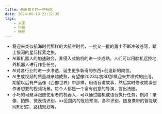 ```yaml
---
title: 未来相关的一些畅想
date: 2024-06-19 23:32:38
tags:
    - 未来
    - 科技
    - 畅想
---
```


- 将迎来类似航海时代那样的大航空时代，一批又一批的勇士不断冲破苍穹，踏上银河的星际探索之旅。
- AI跟机器人的加速融合，非侵入式脑机的进一步成熟，人们可以用脑机远控地外机器人进行作业任务。
- AI对各行业的进一步渗透，诞生更多新奇的东西+创造新的岗位。
- AI生成视频的质量越来越成熟，有望像2023年初SD那样迎来井喷式的应用。期望以后有产品像《西部世界》中那样，用语音讲故事，然后实时修改故事创作者想要的视频场景。每个人都是一个富有创意的导演，言出法随。
- 小巧的可悬浮跟随使用者的机器人，可以通过脑机或语音执行任务，例如：录像、拍照、微表情识别、xx范围内的危险预测、各种识别、随身携带的智能联网知识库、路线规划等。